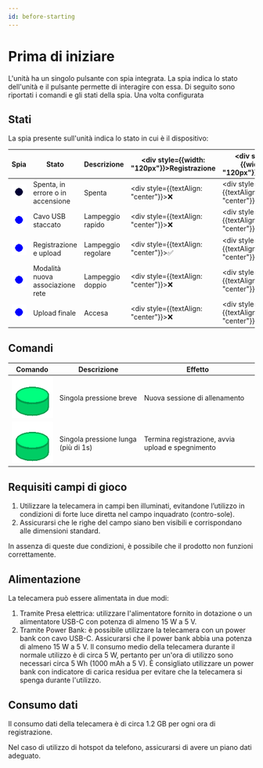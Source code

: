 ```yaml
---
id: before-starting
---
```


# Prima di iniziare
L'unità ha un singolo pulsante con spia integrata. La spia indica lo stato dell'unità e il pulsante permette di interagire con essa.
Di seguito sono riportati i comandi e gli stati della spia.
Una volta configurata

## Stati

La spia presente sull'unità indica lo stato in cui è il dispositivo:


| Spia                                                      | Stato                             | Descrizione        | <div style={{width: "120px"}}>Registrazione</div> | <div style={{width: "120px"}}>Upload</div>   | <div style={{width: "120px"}}>Associazione</div> |
|-----------------------------------------------------------|-----------------------------------|--------------------|---------------------------------------------------|----------------------------------------------|--------------------------------------------------|
| ![spenta](/img/blink1_1000ms_0_0ms.gif)                   | Spenta, in errore o in accensione | Spenta             | <div style={{textAlign: "center"}}>❌</div>        | <div style={{textAlign: "center"}}>❌</div>   | <div style={{textAlign: "center"}}>❌</div>       |
| ![lampeggio_rapido](/img/blink1_200ms_50_0ms.gif)         | Cavo USB staccato                 | Lampeggio rapido   | <div style={{textAlign: "center"}}>❌</div>        | <div style={{textAlign: "center"}}>❌</div>   | <div style={{textAlign: "center"}}>❌</div>       |
| ![lampeggio_medio](/img/blink1_1000ms_50_0ms.gif)         | Registrazione e upload            | Lampeggio regolare | <div style={{textAlign: "center"}}>✅</div>        | <div style={{textAlign: "center"}}>✅</div>   | <div style={{textAlign: "center"}}>❌</div>       |
| ![lampeggio_doppio](/img/blink2_400ms_50_1000ms.gif)      | Modalità nuova associazione rete  | Lampeggio doppio   | <div style={{textAlign: "center"}}>❌</div>        | <div style={{textAlign: "center"}}>❌</div>   | <div style={{textAlign: "center"}}>✅</div>       |
| ![spia_accesa](/img/blink1_1000ms_100_0ms.gif)            | Upload finale                     | Accesa             | <div style={{textAlign: "center"}}>❌</div>        | <div style={{textAlign: "center"}}>✅</div>   | <div style={{textAlign: "center"}}>❌</div>       |


## Comandi

| Comando                                              | Descrizione                         | Effetto                                                      |
|------------------------------------------------------|-------------------------------------|--------------------------------------------------------------|
| ![short_press](/img/button_spring_green_short.gif)   | Singola pressione breve             | Nuova sessione di allenamento                                |
| ![long_press](/img/button_spring_green_long.gif)     | Singola pressione lunga (più di 1s) | Termina registrazione, avvia upload e spegnimento            |

## Requisiti campi di gioco

1. Utilizzare la telecamera in campi ben illuminati, evitandone l’utilizzo in condizioni
di forte luce diretta nel campo inquadrato (contro-sole).
2. Assicurarsi che le righe del campo siano ben visibili e corrispondano alle dimensioni standard.

In assenza di queste due condizioni, è possibile che il prodotto non funzioni correttamente.

## Alimentazione

La telecamera può essere alimentata in due modi:

1. Tramite Presa elettrica: utilizzare l'alimentatore fornito in dotazione o un alimentatore USB-C con potenza di almeno 15 W a 5 V.
2. Tramite Power Bank: è possibile utilizzare la telecamera con un power bank con cavo USB-C. Assicurarsi che il power bank abbia una potenza di almeno 15 W a 5 V. Il consumo medio della telecamera durante il normale utilizzo è di circa 5 W, pertanto per un'ora di utilizzo sono necessari circa 5 Wh (1000 mAh a 5 V).
È consigliato utilizzare un power bank con indicatore di carica residua per evitare che la telecamera si spenga durante l'utilizzo.

## Consumo dati

Il consumo dati della telecamera è di circa 1.2 GB per ogni ora di registrazione.

Nel caso di utilizzo di hotspot da telefono, assicurarsi di avere un piano dati adeguato.
